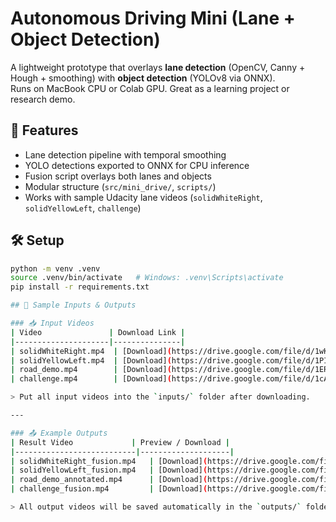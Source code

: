 # Autonomous Driving Mini (Lane + Object Detection)

A lightweight prototype that overlays **lane detection** (OpenCV, Canny + Hough + smoothing) with **object detection** (YOLOv8 via ONNX).  
Runs on MacBook CPU or Colab GPU. Great as a learning project or research demo.

## 🚀 Features
- Lane detection pipeline with temporal smoothing
- YOLO detections exported to ONNX for CPU inference
- Fusion script overlays both lanes and objects
- Modular structure (`src/mini_drive/`, `scripts/`)
- Works with sample Udacity lane videos (`solidWhiteRight`, `solidYellowLeft`, `challenge`)

## 🛠️ Setup
```bash
python -m venv .venv
source .venv/bin/activate   # Windows: .venv\Scripts\activate
pip install -r requirements.txt

## 🎥 Sample Inputs & Outputs

### 📥 Input Videos
| Video               | Download Link |
|---------------------|---------------|
| solidWhiteRight.mp4  | [Download](https://drive.google.com/file/d/1wKz1jC-TK66DS5T1T0m-Jsy4jZE4zxRe/view?usp=drive_link) |
| solidYellowLeft.mp4  | [Download](https://drive.google.com/file/d/1PIWw4B_CViOFSsXVnnEvvYq-J1x-83k3/view?usp=drive_link) |
| road_demo.mp4        | [Download](https://drive.google.com/file/d/1ERTPfN41CXrtZ4JghRt2eK8HWgaDl4Wq/view?usp=drive_link) |
| challenge.mp4        | [Download](https://drive.google.com/file/d/1cAxvty2XeKWVY7Lx9NCgMT7eJfNEI6fd/view?usp=drive_link) |

> Put all input videos into the `inputs/` folder after downloading.

---

### 📤 Example Outputs
| Result Video             | Preview / Download |
|---------------------------|--------------------|
| solidWhiteRight_fusion.mp4   | [Download](https://drive.google.com/file/d/1EYM_GLkJBFP9JzpXwk77z8hoeduNXxdv/view?usp=drive_link) |
| solidYellowLeft_fusion.mp4   | [Download](https://drive.google.com/file/d/1D74gs1InLAVbB0nfknepgwuvNLdgI0k_/view?usp=drive_link) |
| road_demo_annotated.mp4      | [Download](https://drive.google.com/file/d/1OIVmjj0ZStSj6LjEgiwxDFISMouYtIV_/view?usp=drive_link) |
| challenge_fusion.mp4         | [Download](https://drive.google.com/file/d/19OWn9chuFpRJyGsXBqC9kG5B62VeyukQ/view?usp=drive_link) |

> All output videos will be saved automatically in the `outputs/` folder.
